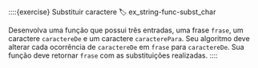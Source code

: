 ::::{exercise} Substituir caractere
:label: ex_string-func-subst_char

Desenvolva uma função que possui três entradas, uma frase `frase`, um caractere `caractereDe` e um caractere `caracterePara`. Seu algoritmo deve alterar cada ocorrência de `caractereDe` em `frase` para `caractereDe`. Sua função deve retornar `frase` com as substituições realizadas.
::::